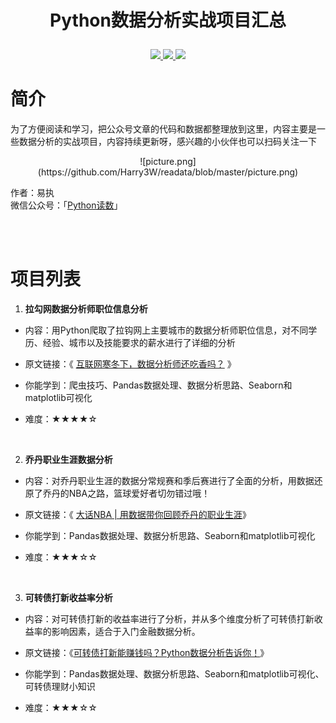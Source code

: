 # <p align="center">Python数据分析实战项目汇总</p>
<p align="center">
    <a href="">
        <img src="https://img.shields.io/badge/状态-持续更新中-brightgreen.svg">
        </a>
    <a href="">
        <img src="https://img.shields.io/badge/Python-3.6-blue.svg">
        </a>
    <a href="">
        <img src="https://img.shields.io/badge/%E5%BE%AE%E4%BF%A1%E5%85%AC%E4%BC%97%E5%8F%B7-Python%E8%AF%BB%E6%95%B0-ff69b4">
        </a>
</p>

# 简介

为了方便阅读和学习，把公众号文章的代码和数据都整理放到这里，内容主要是一些数据分析的实战项目，内容持续更新呀，感兴趣的小伙伴也可以扫码关注一下

<div align="center"> ![picture.png](https://github.com/Harry3W/readata/blob/master/picture.png)
</div>

作者：易执<br>
微信公众号：「[Python读数](http://mp.weixin.qq.com/s?__biz=MzU2NjQ2ODMxNg==&mid=2247483943&idx=1&sn=06186d031fc901a1a1883d0833488d1f&chksm=fcad4994cbdac08234b9f74a23faed70be80129a7c2f32c043b8ebf87c346824296176922135&scene=18#wechat_redirect)」

<br>
<br>

# 项目列表

1. **拉勾网数据分析师职位信息分析**

- 内容：用Python爬取了拉钩网上主要城市的数据分析师职位信息，对不同学历、经验、城市以及技能要求的薪水进行了详细的分析
- 原文链接：《 [互联网寒冬下，数据分析师还吃香吗？](https://mp.weixin.qq.com/s/ta1YEWOn4zwZl8I3KaBAdg) 》

- 你能学到：爬虫技巧、Pandas数据处理、数据分析思路、Seaborn和matplotlib可视化
- 难度：★★★★☆

<br>

2. **乔丹职业生涯数据分析**

- 内容：对乔丹职业生涯的数据分常规赛和季后赛进行了全面的分析，用数据还原了乔丹的NBA之路，篮球爱好者切勿错过哦！
- 原文链接：《 [大话NBA | 用数据带你回顾乔丹的职业生涯](https://mp.weixin.qq.com/s/SSFUCBJZrFQ_3IF3tSP21g)》

- 你能学到：Pandas数据处理、数据分析思路、Seaborn和matplotlib可视化
- 难度：★★★☆☆

<br>

3. **可转债打新收益率分析**

- 内容：对可转债打新的收益率进行了分析，并从多个维度分析了可转债打新收益率的影响因素，适合于入门金融数据分析。
- 原文链接：《[可转债打新能赚钱吗？Python数据分析告诉你！](https://mp.weixin.qq.com/s/9h65D5hJxw25dbdQti1vxA)》

- 你能学到：Pandas数据处理、数据分析思路、Seaborn和matplotlib可视化、可转债理财小知识
- 难度：★★★☆☆
